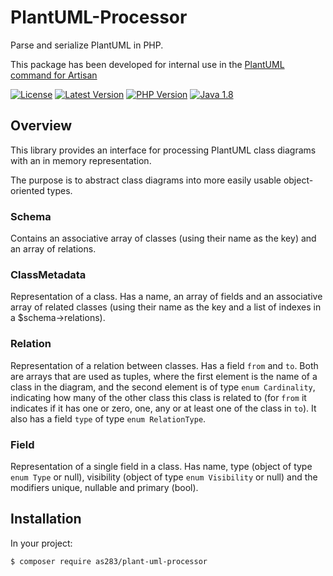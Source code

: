 # PlantUML-Processor

Parse and serialize PlantUML in PHP.

This package has been developed for internal use in the [PlantUML command for Artisan](https://github.com/as283-ua/Artisan-PlantUML)

[![License](https://img.shields.io/badge/license-GPL-blue.svg)](LICENSE)
[![Latest Version](https://img.shields.io/github/v/release/as283-ua/PlantUML-Processor.svg)](https://github.com/as283-ua/PlantUML-Processor/releases)
[![PHP Version](https://img.shields.io/badge/php-%3E%3D8.1-blue.svg)](https://www.php.net/)
[![Java 1.8](https://img.shields.io/badge/Java-1.8-orange.svg)](https://www.oracle.com/java/technologies/javase-jdk8-downloads.html)


## Overview

This library provides an interface for processing PlantUML class diagrams with an in memory representation.

The purpose is to abstract class diagrams into more easily usable object-oriented types.
### Schema
Contains an associative array of classes (using their name as the key) and an array of relations.

### ClassMetadata
Representation of a class. Has a name, an array of fields and an associative array of related classes (using their name as the key and a list of indexes in a $schema->relations).

### Relation
Representation of a relation between classes. Has a field `from` and `to`. Both are arrays that are used as tuples, where the first element is the name of a class in the diagram, and the second element is of type `enum Cardinality`, indicating how many of the other class this class is related to (for `from` it indicates if it has one or zero, one, any or at least one of the class in `to`). It also has a field `type` of type `enum RelationType`.

### Field
Representation of a single field in a class. Has name, type (object of type `enum Type` or null), visibility (object of type `enum Visibility` or null) and the modifiers unique, nullable and primary (bool). 

## Installation

In your project:
```bash
$ composer require as283/plant-uml-processor
```
